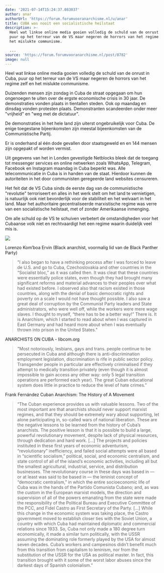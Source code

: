 ```yaml
---
date: '2021-07-14T15:24:37.083037'
author: anar
authorUrl: 'https://forum.forumvooranarchisme.nl/u/anar'
title: CUBA was nooit een socialistische heilstaat
description: >-
  Heel wat linkse online media gooien volledig de schuld van de onrust in Cuba,
  puur op het terreur van de VS maar negeren de horrors van het regime zelf en
  het mislukte communisme.

  ...
source: 'https://forum.forumvooranarchisme.nl/post/8782'
image: null
---
```

Heel wat linkse online media gooien volledig de schuld van de onrust in Cuba, puur op het terreur van de VS maar negeren de horrors van het regime zelf en het mislukte communisme.

Duizenden mensen zijn zondag in Cuba de straat opgegaan om hun ongenoegen te uiten over de ergste economische crisis in 30 jaar. De demonstraties vonden plaats in tientallen steden. Ook op maandag en dinsdag vonden protesten plaats. Demonstranten scandeerden onder meer "vrijheid" en "weg met de dictatuur".

De demonstraties in het hele land zijn uiterst ongebruikelijk voor Cuba. De enige toegestane bijeenkomsten zijn meestal bijeenkomsten van de Communistische Partij.

Er is onderhand al één dode gevallen door staatsgeweld en en 144 mensen zijn opgepakt of worden vermist.

Uit gegevens van het in Londen gevestigde Netblocks bleek dat de toegang tot messenger services en online netwerken zoals WhatsApp, Telegram, Facebook en Instagram maandag in Cuba beperkt was. Alle telecommunicatie in Cuba is in handen van de staat. Hierdoor kunnen de autoriteiten in het door communisten geregeerde land websites censureren.

Het feit dat de VS Cuba sinds de eerste dag van de communistische "revolutie" terroriseert en alles in het werk stelt om het land te vernietigen, is natuurlijk ook niet bevorderlijk voor de stabiliteit en het welvaart in het land.
Maar het authoritaire gecentraliseerde marxistische regime was verre van een socialistische heilstaat, met of zonder 
Amerikaanse inmenging.

Om alle schuld op de VS te schuiven verbetert de omstandigheden voor het Cubaanse volk niet en rechtvaardigt het een regime waarin duidelijk veel mis is.

![](https://forum.forumvooranarchisme.nl/pictrs/image/LjuA74fHMt.png)

Lorenzo Kom’boa Ervin 
(Black anarchist, voormalig lid van de Black Panther Party)

> "I also began to have a rethinking process after I was forced to leave de U.S. and go to Cuba, Czechoslovakia and other countries in the “Socialist bloc,” as it was called then. It was cleat that these countries were essentially police states, even though they had brought many significant reforms and material advances to their peoples over what had existed before. I observed also that racism existed in those countries, along with the denial of basic democratic rights and poverty on a scale I would not have thought possible. I also saw a great deal of corruption by the Communist Party leaders and State administrators, who were well off, while the workers were mere wage slaves. I thought to myself, “there has to be a better way!” There is. It is Anarchism, which I started to read about when I was captured in East Germany and had heard more about when I was eventually thrown into prison in the United States."

ANARCHISTS ON CUBA - libcom.org  

> "Most notoriously, lesbians, gays and trans. people continue to be persecuted in Cuba and although there is anti-discrimination employment legislation, discrimination is rife in public sector policy. Transgender people in particular are effectively criminalised if they attempt to medically transition privately (even though it is almost impossible to gain access any other way: only 5 legal transition operations are performed each year). The great Cuban educational system does little in practice to reduce the level of hate crimes.”

Frank Fernández
Cuban Anarchism: The History of A Movement

> “The Cuban experience provides us with valuable lessons. Two of the most important are that anarchists should never support marxist regimes, and that they should be extremely wary about supporting, let alone participating in, so-called wars of national liberation. These are the negative lessons to be learned from the history of Cuba’s anarchists. The positive lesson is that it is possible to build a large, powerful revolutionary movement, despite lack of physical resources, through dedication and hard work. […] The projects and policies instituted in these first years of economic adventurism, “revolutionary” inefficiency, and failed social attempts were all based in “scientific socialism,” political, social, and economic centralism, and state control of all of the island’s economic activities, including all but the smallest agricultural, industrial, service, and distribution businesses. The revolutionary course in these days was based in — or at least was said to be based in — the leninist concept of “democratic centralism,” in which the entire socioeconomic life of Cuba was in the hands of the Partido Comunista Cubano; and, as was the custom in the European marxist models, the direction and supervision of all of the powers emanating from the state were made the responsibility of the Political Bureau and Executive Committee of the PCC, and Fidel Castro as First Secretary of the Party. [...] While this change in the economic system was taking place, the Castro government moved to establish closer ties with the Soviet Union, a country with which Cuba had maintained diplomatic and commercial relations since 1933. So, Cuba not only made a 180 degree turn economically, it made a similar turn politically, with the USSR assuming the dominating role formerly played by the USA for almost seven decades. Cuba’s workers and campesinos didn’t benefit much from this transition from capitalism to leninism, nor from the substitution of the USSR for the USA as political master. In fact, this transition brought with it some of the worst labor abuses since the darkest days of Spanish colonialism.”
